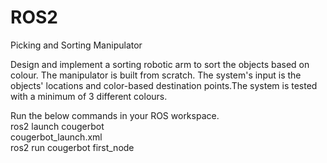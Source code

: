 # ROS2
Picking and Sorting Manipulator

Design and implement a sorting robotic arm to sort the objects based on colour. The manipulator is built from scratch. The system's input is the objects' locations and color-based destination points.The system is tested with a minimum of 3 different colours.  

Run the below commands in your ROS workspace. <br />
ros2 launch cougerbot<br />
cougerbot_launch.xml<br />
ros2 run cougerbot first_node<br />
